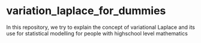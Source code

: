 # variation_laplace_for_dummies
In this repository, we try to explain the concept of variational Laplace and its use for statistical modelling for people with highschool level mathematics
